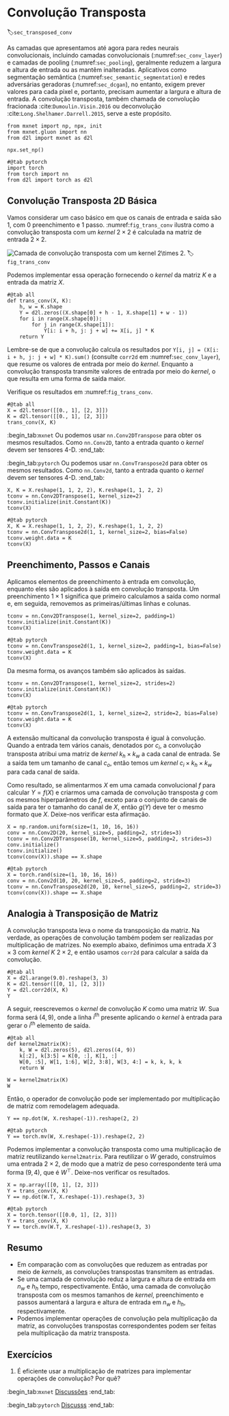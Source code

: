 # Convolução Transposta
:label:`sec_transposed_conv`

As camadas que apresentamos até agora para redes neurais convolucionais, incluindo camadas convolucionais (:numref:`sec_conv_layer`) e camadas de pooling (:numref:`sec_pooling`), geralmente reduzem a largura e altura de entrada ou as mantêm inalteradas. Aplicativos como segmentação semântica (:numref:`sec_semantic_segmentation`) e redes adversárias geradoras (:numref:`sec_dcgan`), no entanto, exigem prever valores para cada pixel e, portanto, precisam aumentar a largura e altura de entrada. A convolução transposta, também chamada de convolução fracionada :cite:`Dumoulin.Visin.2016` ou deconvolução :cite:`Long.Shelhamer.Darrell.2015`, serve a este propósito.

```{.python .input}
from mxnet import np, npx, init
from mxnet.gluon import nn
from d2l import mxnet as d2l

npx.set_np()
```

```{.python .input}
#@tab pytorch
import torch
from torch import nn
from d2l import torch as d2l
```

## Convolução Transposta 2D Básica

Vamos considerar um caso básico em que os canais de entrada e saída são 1, com 0 preenchimento e 1 passo. :numref:`fig_trans_conv` ilustra como a convolução transposta com um *kernel* $2\times 2$ é calculada na matriz de entrada $2\times 2$.

![Camada de convolução transposta com um *kernel* $2\times 2$.](../img/trans-conv.svg)
:label:`fig_trans_conv`

Podemos implementar essa operação fornecendo o *kernel* da matriz $K$ e a entrada da matriz $X$.

```{.python .input}
#@tab all
def trans_conv(X, K):
    h, w = K.shape
    Y = d2l.zeros((X.shape[0] + h - 1, X.shape[1] + w - 1))
    for i in range(X.shape[0]):
        for j in range(X.shape[1]):
            Y[i: i + h, j: j + w] += X[i, j] * K
    return Y
```


Lembre-se de que a convolução calcula os resultados por `Y[i, j] = (X[i: i + h, j: j + w] * K).sum()` (consulte `corr2d` em :numref:`sec_conv_layer`), que resume os valores de entrada por meio do *kernel*. Enquanto a convolução transposta transmite valores de entrada por meio do *kernel*, o que resulta em uma forma de saída maior.

Verifique os resultados em :numref:`fig_trans_conv`.

```{.python .input}
#@tab all
X = d2l.tensor([[0., 1], [2, 3]])
K = d2l.tensor([[0., 1], [2, 3]])
trans_conv(X, K)
```

:begin_tab:`mxnet`
Ou podemos usar `nn.Conv2DTranspose` para obter os mesmos resultados. Como `nn.Conv2D`, tanto a entrada quanto o *kernel* devem ser tensores 4-D.
:end_tab:

:begin_tab:`pytorch`
Ou podemos usar `nn.ConvTranspose2d` para obter os mesmos resultados. Como `nn.Conv2d`, tanto a entrada quanto o *kernel* devem ser tensores 4-D.
:end_tab:

```{.python .input}
X, K = X.reshape(1, 1, 2, 2), K.reshape(1, 1, 2, 2)
tconv = nn.Conv2DTranspose(1, kernel_size=2)
tconv.initialize(init.Constant(K))
tconv(X)
```

```{.python .input}
#@tab pytorch
X, K = X.reshape(1, 1, 2, 2), K.reshape(1, 1, 2, 2)
tconv = nn.ConvTranspose2d(1, 1, kernel_size=2, bias=False)
tconv.weight.data = K
tconv(X)
```

## Preenchimento, Passos e Canais

Aplicamos elementos de preenchimento à entrada em convolução, enquanto eles são aplicados à saída em convolução transposta. Um preenchimento $1\times 1$ significa que primeiro calculamos a saída como normal e, em seguida, removemos as primeiras/últimas linhas e colunas.

```{.python .input}
tconv = nn.Conv2DTranspose(1, kernel_size=2, padding=1)
tconv.initialize(init.Constant(K))
tconv(X)
```

```{.python .input}
#@tab pytorch
tconv = nn.ConvTranspose2d(1, 1, kernel_size=2, padding=1, bias=False)
tconv.weight.data = K
tconv(X)
```

Da mesma forma, os avanços também são aplicados às saídas.

```{.python .input}
tconv = nn.Conv2DTranspose(1, kernel_size=2, strides=2)
tconv.initialize(init.Constant(K))
tconv(X)
```

```{.python .input}
#@tab pytorch
tconv = nn.ConvTranspose2d(1, 1, kernel_size=2, stride=2, bias=False)
tconv.weight.data = K
tconv(X)
```


A extensão multicanal da convolução transposta é igual à convolução. Quando a entrada tem vários canais, denotados por $c_i$, a convolução transposta atribui uma matriz de *kernel* $k_h\times k_w$ a cada canal de entrada. Se a saída tem um tamanho de canal $c_o$, então temos um *kernel* $c_i\times k_h\times k_w$ para cada canal de saída.


Como resultado, se alimentarmos $X$ em uma camada convolucional $f$ para calcular $Y=f(X)$ e criarmos uma camada de convolução transposta $g$ com os mesmos hiperparâmetros de $f$, exceto para o conjunto de canais de saída para ter o tamanho do canal de $X$, então $g(Y)$ deve ter o mesmo formato que $X$. Deixe-nos verificar esta afirmação.

```{.python .input}
X = np.random.uniform(size=(1, 10, 16, 16))
conv = nn.Conv2D(20, kernel_size=5, padding=2, strides=3)
tconv = nn.Conv2DTranspose(10, kernel_size=5, padding=2, strides=3)
conv.initialize()
tconv.initialize()
tconv(conv(X)).shape == X.shape
```

```{.python .input}
#@tab pytorch
X = torch.rand(size=(1, 10, 16, 16))
conv = nn.Conv2d(10, 20, kernel_size=5, padding=2, stride=3)
tconv = nn.ConvTranspose2d(20, 10, kernel_size=5, padding=2, stride=3)
tconv(conv(X)).shape == X.shape
```

## Analogia à Transposição de Matriz

A convolução transposta leva o nome da transposição da matriz. Na verdade, as operações de convolução também podem ser realizadas por multiplicação de matrizes. No exemplo abaixo, definimos uma entrada $X$ $3\times 3$ com *kernel* $K$ $2\times 2$, e então usamos `corr2d` para calcular a saída da convolução.

```{.python .input}
#@tab all
X = d2l.arange(9.0).reshape(3, 3)
K = d2l.tensor([[0, 1], [2, 3]])
Y = d2l.corr2d(X, K)
Y
```

A seguir, reescrevemos o *kernel* de convolução $K$ como uma matriz $W$. Sua forma será $(4, 9)$, onde a linha $i^\mathrm{th}$ presente aplicando o *kernel* à entrada para gerar o $i^\mathrm{th}$ elemento de saída.

```{.python .input}
#@tab all
def kernel2matrix(K):
    k, W = d2l.zeros(5), d2l.zeros((4, 9))
    k[:2], k[3:5] = K[0, :], K[1, :]
    W[0, :5], W[1, 1:6], W[2, 3:8], W[3, 4:] = k, k, k, k
    return W

W = kernel2matrix(K)
W
```

Então, o operador de convolução pode ser implementado por multiplicação de matriz com remodelagem adequada.

```{.python .input}
Y == np.dot(W, X.reshape(-1)).reshape(2, 2)
```

```{.python .input}
#@tab pytorch
Y == torch.mv(W, X.reshape(-1)).reshape(2, 2)
```

Podemos implementar a convolução transposta como uma multiplicação de matriz reutilizando `kernel2matrix`. Para reutilizar o $W$ gerado, construímos uma entrada $2\times 2$, de modo que a matriz de peso correspondente terá uma forma $(9, 4)$, que é $W^\top$. Deixe-nos verificar os resultados.

```{.python .input}
X = np.array([[0, 1], [2, 3]])
Y = trans_conv(X, K)
Y == np.dot(W.T, X.reshape(-1)).reshape(3, 3)
```

```{.python .input}
#@tab pytorch
X = torch.tensor([[0.0, 1], [2, 3]])
Y = trans_conv(X, K)
Y == torch.mv(W.T, X.reshape(-1)).reshape(3, 3)
```

## Resumo

* Em comparação com as convoluções que reduzem as entradas por meio de *kernels*, as convoluções transpostas transmitem as entradas.
* Se uma camada de convolução reduz a largura e altura de entrada em $n_w$ e $h_h$ tempo, respectivamente. Então, uma camada de convolução transposta com os mesmos tamanhos de *kernel*, preenchimento e passos aumentará a largura e altura de entrada em $n_w$ e $h_h$, respectivamente.
* Podemos implementar operações de convolução pela multiplicação da matriz, as convoluções transpostas correspondentes podem ser feitas pela multiplicação da matriz transposta.

## Exercícios

1. É eficiente usar a multiplicação de matrizes para implementar operações de convolução? Por quê?

:begin_tab:`mxnet`
[Discussões](https://discuss.d2l.ai/t/376)
:end_tab:

:begin_tab:`pytorch`
[Discusss](https://discuss.d2l.ai/t/1450)
:end_tab:
<!--stackedit_data:
eyJoaXN0b3J5IjpbODk0NzkzNjExLC0xNDM4MzI1OTM1LDE1ND
I4MjQxOTJdfQ==
-->
